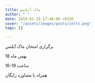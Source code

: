 ```yaml
---
title: ماک آیلتس
author: " "
date: 2019-01-19 17:48:06 +0330
cover: "/assets/images/posts/ielts.png"
tags: []

---
```

برگزاری امتحان ماک آیلتس 

18 بهمن ماه

ساعت 19-16

همراه با مشاوره رایگان